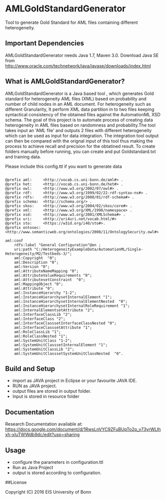 # AMLGoldStandardGenerator   
Tool to generate Gold Standard for AML files containing different heterogeneity.


## Important Dependencies

AMLGoldStandardGenerator needs Java 1.7, Maven 3.0. Download Java SE from  
http://www.oracle.com/technetwork/java/javase/downloads/index.html


## What is AMLGoldStandardGenerator?

AMLGoldStandardGenerator  is a Java based tool , which generates Gold standard for heterogeneity AML files (XML) based on probability and number of child nodes in an AML document. For heterogeneity such as  different Granularity, It perform XML data partition in to two files keeping syntactical consistency of the obtained files against the AutomationML XSD schema. 
The goal of this project is to automate process of creating data heterogeneity in AML files based on randomness and probability.The tool takes input an 'AML file' and outputs 2 files with different heterogeneity which can be used as input for data integration. The integration tool output can then be compared with the orignal input of this tool thus making the process to achieve recall and precision for the obtatined result.
To create folders manually before running, you can create and put Goldstandard.txt and training data.           

Please include this config.ttl if you want to generate data

```

@prefix aml:     <http://vocab.cs.uni-bonn.de/aml#> .
@prefix het:     <http://vocab.cs.uni-bonn.de/het#> .
@prefix owl:     <http://www.w3.org/2002/07/owl#> .
@prefix rdf:     <http://www.w3.org/1999/02/22-rdf-syntax-ns#> .
@prefix rdfs:    <http://www.w3.org/2000/01/rdf-schema#> .
@prefix schema:  <http://schema.org/> .
@prefix skos:    <http://www.w3.org/2004/02/skos/core#> .
@prefix xml:     <http://www.w3.org/XML/1998/namespace> .
@prefix xsd:     <http://www.w3.org/2001/XMLSchema#> .
@prefix uri:     <http://uri4uri.net/vocab.html/#>
@prefix sto:     <https://w3id.org/i40/sto#>.
@prefix ontosec: <http://www.semanticweb.org/ontologies/2008/11/OntologySecurity.owl#>

aml:conf 
    rdfs:label "General Configuration"@en ;
    uri:path "C:/HeterogeneityExampleData/AutomationML/Single-Heterogeneity/M2/Testbeds-3/";  
    aml:Copyright  "0"; 
	aml:Description "0"; 
	aml:Version "0"; 
	aml:AttributeNameMapping "0"; 
	aml:AttributeValueRequirements "0"; 
	aml:AttributesetConstraint  "0"; 
	aml:MappingObject "0"; 
	aml:Attribute "0";
    aml:InstanceHierarchy "1-2";
	aml:InstanceHierarchysetInternalElement "1";
	aml:InstanceHierarchysetInternalElementNested  "0";
	aml:InstanceHierarchysetInternalRoleRequirement "1";
    aml:InternalElementsetAttribute "2"; 
	aml:InterfaceClassLib "2";
	aml:InterfaceClass "2";
	aml:InterfaceClasssetInterfaceClassNested "0";
	aml:InterfaceClasssetAttribute "1"; 
    aml:RoleClassLib "1";
	aml:RoleClassNested "1";
    aml:SystemUnitClass "1-2";
	aml:SystemUnitClasssetInternalElement "1"; 
	aml:SystemUnitClassLib "2";
	aml:SystemUnitClasssetSystemUnitClassNested  "0".
```



## Build and Setup  

* import as JAVA project in Eclipse or your favourite JAVA IDE.
* RUN as JAVA project.
* output files are stored in output folder.
* Input is stored in resource folder

## Documentation  

Research Documentation available at:   
https://docs.google.com/document/d/1RwsLnVYC9ZFuBUpTo2p_v73yrWLIhxh-xIuTWWdb9dc/edit?usp=sharing

## Usage  

* configure the parameters in configuration.ttl
* Run as Java Project
* output is stored according to configuration.


##License

Copyright (C) 2016 EIS University of Bonn

